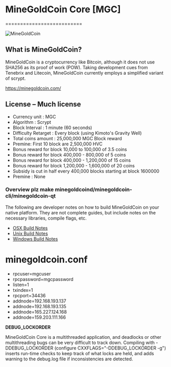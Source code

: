 # MineGoldCoin Core [MGC]
==========================

![MineGoldCoin](https://minegoldcoin.com/assets/download/300x300_png2.png)

## What is MineGoldCoin? 
MineGoldCoin is a cryptocurrency like Bitcoin, although it does not use SHA256 as its proof of work (POW). Taking development cues from Tenebrix and Litecoin, MineGoldCoin currently employs a simplified variant of scrypt.

https://minegoldcoin.com/

## License – Much license

 - Currency unit : MGC
 - Algorithm : Scrypt
 - Block Interval : 1 minute (60 seconds)
 - Difficulty Retarget : Every block (using Kimoto's Gravity Well)
 - Total coins amount : 25,000,000 MGC
Block reward 
 - Premine: First 10 block are 2,500,000 HVC 
 - Bonus reward for block 10,000 to 100,000 of 3.5 coins
 - Bonus reward for block 400,000 - 800,000 of 5 coins
 - Bonus reward for block 400,000 - 1,200,000 of 15 coins
 - Bonus reward for block 1,200,000 - 1,600,000 of 20 coins
 - Subsidy is cut in half every 400,000 blocks starting at block 1600000
 - Premine : None
 
  
### Overview plz make minegoldcoind/minegoldcoin-cli/minegoldcoin-qt

  The following are developer notes on how to build MineGoldCoin on your native platform. They are not complete guides, but include notes on the necessary libraries, compile flags, etc.

  - [OSX Build Notes](doc/build-osx.md)
  - [Unix Build Notes](doc/build-unix.md)
  - [Windows Build Notes](doc/build-msw.md)

 
# minegoldcoin.conf
  - rpcuser=mgcuser
  - rpcpassword=mgcpassword
  - listen=1
  - txindex=1
  - rpcport=34436
  - addnode=192.168.193.137
  - addnode=192.168.193.135
  - addnode=165.227.124.168
  - addnode=159.203.111.166


**DEBUG_LOCKORDER**

MineGoldCoin Core is a multithreaded application, and deadlocks or other multithreading bugs
can be very difficult to track down. Compiling with -DDEBUG_LOCKORDER (configure
CXXFLAGS="-DDEBUG_LOCKORDER -g") inserts run-time checks to keep track of what locks
are held, and adds warning to the debug.log file if inconsistencies are detected.
